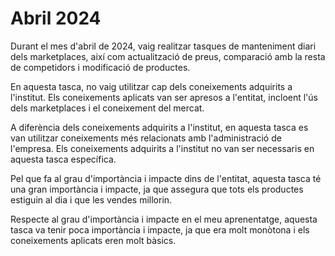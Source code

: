 # Abril 2024

Durant el mes d'abril de 2024, vaig realitzar tasques de manteniment diari dels marketplaces, així com actualització de preus, comparació amb la resta de competidors i modificació de productes.

En aquesta tasca, no vaig utilitzar cap dels coneixements adquirits a l'institut. Els coneixements aplicats van ser apresos a l'entitat, incloent l'ús dels marketplaces i el coneixement del mercat.

A diferència dels coneixements adquirits a l'institut, en aquesta tasca es van utilitzar coneixements més relacionats amb l'administració de l'empresa. Els coneixements adquirits a l'institut no van ser necessaris en aquesta tasca específica.

Pel que fa al grau d'importància i impacte dins de l'entitat, aquesta tasca té una gran importància i impacte, ja que assegura que tots els productes estiguin al dia i que les vendes millorin.

Respecte al grau d'importància i impacte en el meu aprenentatge, aquesta tasca va tenir poca importància i impacte, ja que era molt monòtona i els coneixements aplicats eren molt bàsics.
